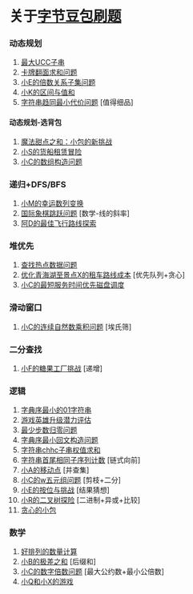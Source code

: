 # 关于[字节豆包刷题](https://www.marscode.cn/)

### 动态规划

1. [最大UCC子串](MaxUccSubStr.java)
2. [卡牌翻面求和问题](CardSelectSum.java)
3. [小E的倍数关系子集问题](EachMultipleSubList.java)
4. [小K的区间与值和](IntervalAndSum.java)
5. [字符串趋同最小代价问题](ConvertStrSame.java) [值得细品]

#### 动态规划-选背包

1. [魔法甜点之和：小包的新挑战](SweetSelectToS.java)
2. [小S的货船租赁冒险](BoatPackageSelect.java)
3. [小C的数组构造问题](BuildArray.java)

### 递归+DFS/BFS

1. [小M的幸运数列变换](LuckStrConvert.java)
2. [国际象棋跳跃问题](ToSourceByChess.java) [数学-线的斜率]
3. [阿D的最佳飞行路线探索](AirPortsWay.java)

### 堆优先

1. [查找热点数据问题](HotK.java)
2. [优化青海湖至景点X的租车路线成本](MinOilCost.java) [优先队列+贪心]
3. [小C的最短服务时间优先磁盘调度](MinServerTime.java)

### 滑动窗口

1. [小C的连续自然数乘积问题](NumMultipleLonger.java) [埃氏筛]

### 二分查找

1. [小F的糖果工厂挑战](CandyFactory.java) [递增]

### 逻辑

1. [字典序最小的01字符串](Min01Str.java)
2. [游戏英雄升级潜力评估](HeroCompare.java)
3. [最少步数归零问题](MinStepToZero.java)
4. [字典序最小回文构造问题](MinPalindrome.java)
5. [字符串chhc子串权值求和](SumChhcStr.java)
6. [字符串首尾相同子序列计数](HeadTailSame.java) [链式向前]
7. [小A的移动点](PointMove.java) [并查集]
8. [小C的w五元组问题](FiveElementGroup.java) [剪枝+二分]
9. [小E的按位与挑战](SelectBinaryAndList.java) [结果猜想]
10. [小R的二叉树探险](MagicTree.java) [二进制+异或+比较]
11. [贪心的小包](GreedySweet.java)

### 数学

1. [好排列的数量计算](GoodEvenArray.java)
2. [小B的极差之和](DifferMinMax.java) [后缀和]
3. [小C的数字倍数问题](NumMultiple.java) [最大公约数+最小公倍数]
4. [小Q和小X的游戏](LessCurrentGame.java)
